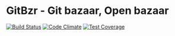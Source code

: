 # GitBzr - Git bazaar, Open bazaar

[![Build Status](https://travis-ci.org/gitbzr/gitbzr.svg?branch=master)](https://travis-ci.org/gitbzr/gitbzr)
[![Code Climate](https://codeclimate.com/github/gitbzr/gitbzr/badges/gpa.svg)](https://codeclimate.com/github/gitbzr/gitbzr)
[![Test Coverage](https://codeclimate.com/github/gitbzr/gitbzr/badges/coverage.svg)](https://codeclimate.com/github/gitbzr/gitbzr/coverage)
